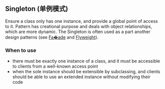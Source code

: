 ## Singleton (单例模式)

Ensure a class only has one instance, and provide a global point of access to it.
Pattern has creational purpose and deals with object relationships, which are more 
dynamic. The Singleton is often used as a part another design patterns (see [Fa�ade] 
and [Flyweight]). 

### When to use

* there must be exactly one instance of a class, and it must be accessible to clients from a well-known access point
* when the sole instance should be extensible by subclassing, and clients should be able to use an extended instance without modifying their code

[Fa�ade]: https://github.com/JakubVojvoda/design-patterns-cpp/tree/master/facade
[Flyweight]: https://github.com/JakubVojvoda/design-patterns-cpp/tree/master/flyweight
 
